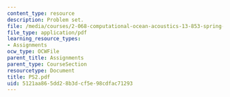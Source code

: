 ```yaml
---
content_type: resource
description: Problem set.
file: /media/courses/2-068-computational-ocean-acoustics-13-853-spring-2003/5121aa865dd28b3dcf5e98cdfac71293_PS2.pdf
file_type: application/pdf
learning_resource_types:
- Assignments
ocw_type: OCWFile
parent_title: Assignments
parent_type: CourseSection
resourcetype: Document
title: PS2.pdf
uid: 5121aa86-5dd2-8b3d-cf5e-98cdfac71293
---
```

